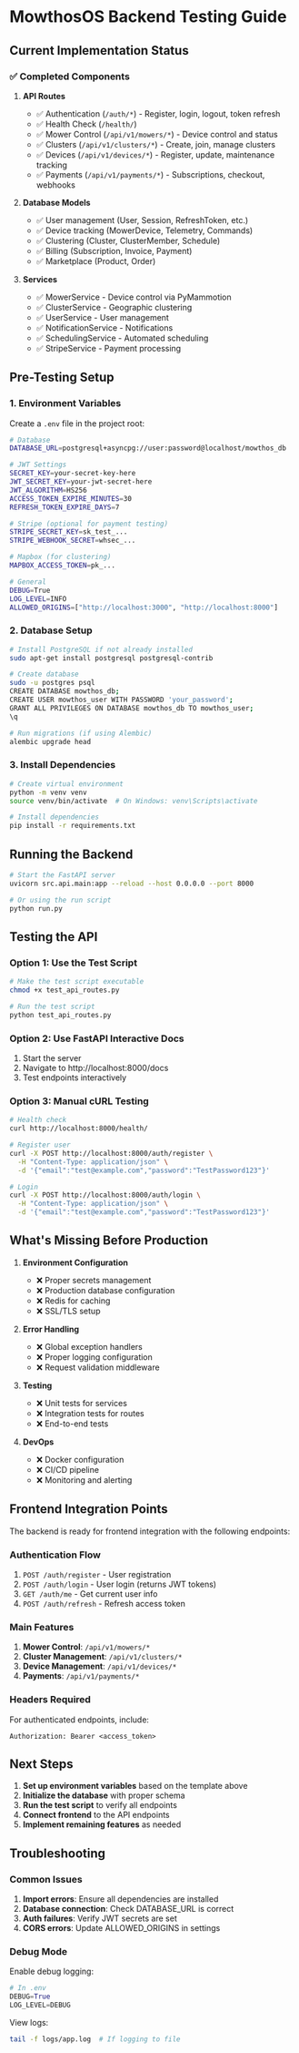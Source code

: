 # MowthosOS Backend Testing Guide

## Current Implementation Status

### ✅ Completed Components

1. **API Routes**
   - ✅ Authentication (`/auth/*`) - Register, login, logout, token refresh
   - ✅ Health Check (`/health/`)
   - ✅ Mower Control (`/api/v1/mowers/*`) - Device control and status
   - ✅ Clusters (`/api/v1/clusters/*`) - Create, join, manage clusters
   - ✅ Devices (`/api/v1/devices/*`) - Register, update, maintenance tracking
   - ✅ Payments (`/api/v1/payments/*`) - Subscriptions, checkout, webhooks

2. **Database Models**
   - ✅ User management (User, Session, RefreshToken, etc.)
   - ✅ Device tracking (MowerDevice, Telemetry, Commands)
   - ✅ Clustering (Cluster, ClusterMember, Schedule)
   - ✅ Billing (Subscription, Invoice, Payment)
   - ✅ Marketplace (Product, Order)

3. **Services**
   - ✅ MowerService - Device control via PyMammotion
   - ✅ ClusterService - Geographic clustering
   - ✅ UserService - User management
   - ✅ NotificationService - Notifications
   - ✅ SchedulingService - Automated scheduling
   - ✅ StripeService - Payment processing

## Pre-Testing Setup

### 1. Environment Variables

Create a `.env` file in the project root:

```bash
# Database
DATABASE_URL=postgresql+asyncpg://user:password@localhost/mowthos_db

# JWT Settings
SECRET_KEY=your-secret-key-here
JWT_SECRET_KEY=your-jwt-secret-here
JWT_ALGORITHM=HS256
ACCESS_TOKEN_EXPIRE_MINUTES=30
REFRESH_TOKEN_EXPIRE_DAYS=7

# Stripe (optional for payment testing)
STRIPE_SECRET_KEY=sk_test_...
STRIPE_WEBHOOK_SECRET=whsec_...

# Mapbox (for clustering)
MAPBOX_ACCESS_TOKEN=pk_...

# General
DEBUG=True
LOG_LEVEL=INFO
ALLOWED_ORIGINS=["http://localhost:3000", "http://localhost:8000"]
```

### 2. Database Setup

```bash
# Install PostgreSQL if not already installed
sudo apt-get install postgresql postgresql-contrib

# Create database
sudo -u postgres psql
CREATE DATABASE mowthos_db;
CREATE USER mowthos_user WITH PASSWORD 'your_password';
GRANT ALL PRIVILEGES ON DATABASE mowthos_db TO mowthos_user;
\q

# Run migrations (if using Alembic)
alembic upgrade head
```

### 3. Install Dependencies

```bash
# Create virtual environment
python -m venv venv
source venv/bin/activate  # On Windows: venv\Scripts\activate

# Install dependencies
pip install -r requirements.txt
```

## Running the Backend

```bash
# Start the FastAPI server
uvicorn src.api.main:app --reload --host 0.0.0.0 --port 8000

# Or using the run script
python run.py
```

## Testing the API

### Option 1: Use the Test Script

```bash
# Make the test script executable
chmod +x test_api_routes.py

# Run the test script
python test_api_routes.py
```

### Option 2: Use FastAPI Interactive Docs

1. Start the server
2. Navigate to http://localhost:8000/docs
3. Test endpoints interactively

### Option 3: Manual cURL Testing

```bash
# Health check
curl http://localhost:8000/health/

# Register user
curl -X POST http://localhost:8000/auth/register \
  -H "Content-Type: application/json" \
  -d '{"email":"test@example.com","password":"TestPassword123"}'

# Login
curl -X POST http://localhost:8000/auth/login \
  -H "Content-Type: application/json" \
  -d '{"email":"test@example.com","password":"TestPassword123"}'
```

## What's Missing Before Production

1. **Environment Configuration**
   - ❌ Proper secrets management
   - ❌ Production database configuration
   - ❌ Redis for caching
   - ❌ SSL/TLS setup

2. **Error Handling**
   - ❌ Global exception handlers
   - ❌ Proper logging configuration
   - ❌ Request validation middleware

3. **Testing**
   - ❌ Unit tests for services
   - ❌ Integration tests for routes
   - ❌ End-to-end tests

4. **DevOps**
   - ❌ Docker configuration
   - ❌ CI/CD pipeline
   - ❌ Monitoring and alerting

## Frontend Integration Points

The backend is ready for frontend integration with the following endpoints:

### Authentication Flow
1. `POST /auth/register` - User registration
2. `POST /auth/login` - User login (returns JWT tokens)
3. `GET /auth/me` - Get current user info
4. `POST /auth/refresh` - Refresh access token

### Main Features
1. **Mower Control**: `/api/v1/mowers/*`
2. **Cluster Management**: `/api/v1/clusters/*`
3. **Device Management**: `/api/v1/devices/*`
4. **Payments**: `/api/v1/payments/*`

### Headers Required
For authenticated endpoints, include:
```
Authorization: Bearer <access_token>
```

## Next Steps

1. **Set up environment variables** based on the template above
2. **Initialize the database** with proper schema
3. **Run the test script** to verify all endpoints
4. **Connect frontend** to the API endpoints
5. **Implement remaining features** as needed

## Troubleshooting

### Common Issues

1. **Import errors**: Ensure all dependencies are installed
2. **Database connection**: Check DATABASE_URL is correct
3. **Auth failures**: Verify JWT secrets are set
4. **CORS errors**: Update ALLOWED_ORIGINS in settings

### Debug Mode

Enable debug logging:
```python
# In .env
DEBUG=True
LOG_LEVEL=DEBUG
```

View logs:
```bash
tail -f logs/app.log  # If logging to file
```